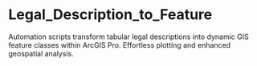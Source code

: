# Legal_Description_to_Feature
Automation scripts transform tabular legal descriptions into dynamic GIS feature classes within ArcGIS Pro. Effortless plotting and enhanced geospatial analysis.
